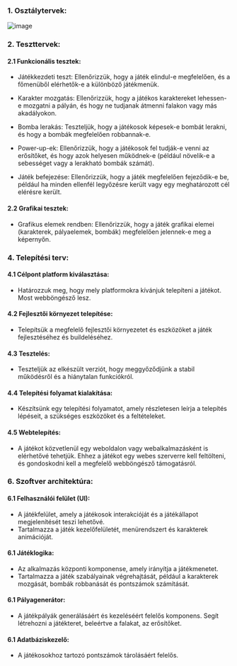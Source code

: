 ### **1. Osztálytervek:**

![image](https://github.com/W4uR/SZFM-Bomberman/assets/37939001/bb596182-a443-4e79-aff2-2ccb6a52b0e5)


### **2. Teszttervek:**
#### 2.1 Funkcionális tesztek:
- Játékkezdeti teszt: Ellenőrizzük, hogy a játék elindul-e          megfelelően, és a főmenüből elérhetők-e a különböző játékmenük.

- Karakter mozgatás: Ellenőrizzük, hogy a játékos karaktereket lehessen-e mozgatni a pályán, és hogy ne tudjanak átmenni falakon vagy más akadályokon.

- Bomba lerakás: Teszteljük, hogy a játékosok képesek-e bombát lerakni, és hogy a bombák megfelelően robbannak-e.

- Power-up-ek: Ellenőrizzük, hogy a játékosok fel tudják-e venni az erősítőket, és hogy azok helyesen működnek-e (például növelik-e a sebességet vagy a lerakható bombák számát).

- Játék befejezése: Ellenőrizzük, hogy a játék megfelelően fejeződik-e be, például ha minden ellenfél legyőzésre került vagy egy meghatározott cél elérésre került.

#### 2.2 Grafikai tesztek:
- Grafikus elemek rendben: Ellenőrizzük, hogy a játék grafikai elemei (karakterek, pályaelemek, bombák) megfelelően jelennek-e meg a képernyőn.

### **4. Telepítési terv:**
#### 4.1 Célpont platform kiválasztása:
- Határozzuk meg, hogy mely platformokra kívánjuk telepíteni a játékot. Most webböngésző lesz.

#### 4.2 Fejlesztői környezet telepítése:
- Telepítsük a megfelelő fejlesztői környezetet és eszközöket a játék fejlesztéséhez és buildeléséhez.

#### 4.3 Tesztelés:
- Teszteljük az elkészült verziót, hogy meggyőződjünk a stabil működésről és a hiánytalan funkciókról.

#### 4.4 Telepítési folyamat kialakítása:
- Készítsünk egy telepítési folyamatot, amely részletesen leírja a telepítés lépéseit, a szükséges eszközöket és a feltételeket.

#### 4.5 Webtelepítés:
- A játékot közvetlenül egy weboldalon vagy webalkalmazásként is elérhetővé tehetjük. Ehhez a játékot egy webes szerverre kell feltölteni, és gondoskodni kell a megfelelő webböngésző támogatásról.

### **6. Szoftver architektúra:**
#### 6.1 Felhasználói felület (UI):
- A játékfelület, amely a játékosok interakcióját és a játékállapot megjelenítését teszi lehetővé.
- Tartalmazza a játék kezelőfelületét, menürendszert és karakterek animációját.

#### 6.1 Játéklogika:
- Az alkalmazás központi komponense, amely irányítja a játékmenetet.
- Tartalmazza a játék szabályainak végrehajtását, például a karakterek mozgását, bombák robbanását és pontszámok számítását.

#### 6.1 Pályagenerátor:
- A játékpályák generálásáért és kezeléséért felelős komponens. Segít létrehozni a játékteret, beleértve a falakat, az erősítőket.

#### 6.1 Adatbáziskezelő:
- A játékosokhoz tartozó pontszámok tárolásáért felelős.
